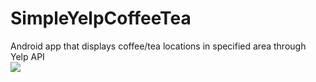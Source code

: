 # SimpleYelpCoffeeTea
Android app that displays coffee/tea locations in specified area through Yelp API <br>
![](https://cdn.discordapp.com/attachments/701277128951595033/793625951484379176/screen-capture_9.gif)
